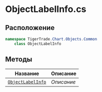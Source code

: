 
# ObjectLabelInfo.cs
## Расположение
```csharp
namespace TigerTrade.Chart.Objects.Common  
    class ObjectLabelInfo
```

## Методы
| Название | Описание |
| --- | --- |
| [`ObjectLabelInfo`](./Методы/ObjectLabelInfo.md) | *Описание* |

